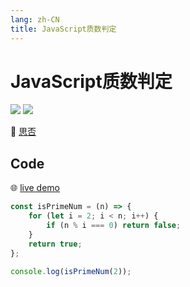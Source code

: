 ```yaml
---
lang: zh-CN
title: JavaScript质数判定
---
```


# JavaScript质数判定

![](https://img.shields.io/badge/-Typescript-9ca3af.svg?logo=typescript&style=popout-square)  ![](https://img.shields.io/badge/-Javascript-9ca3af.svg?logo=javascript&style=popout-square)



📡 [思否](https://segmentfault.com/a/1190000043079387)



## Code

🌐 [live demo](https://codepen.io/kensoz/pen/zYjQJOY)

```js
const isPrimeNum = (n) => {
	for (let i = 2; i < n; i++) {
		if (n % i === 0) return false;
	}
	return true;
};

console.log(isPrimeNum(2));
```

